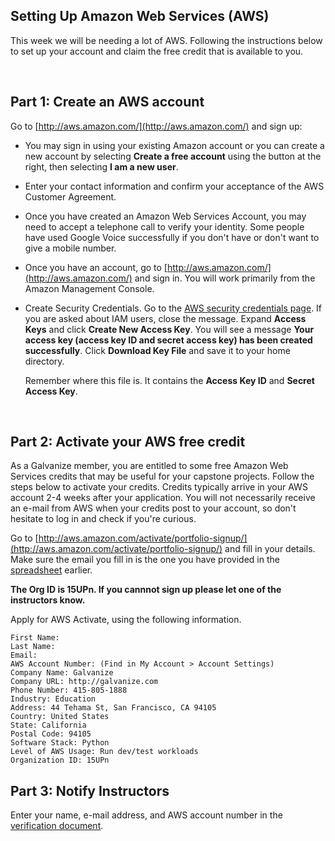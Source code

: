 ## Setting Up Amazon Web Services (AWS)

This week we will be needing a lot of AWS. Following the instructions below to set up your account and claim the free credit that is available to you.

<br>

## Part 1: Create an AWS account

Go to [http://aws.amazon.com/](http://aws.amazon.com/) and sign up: 

- You may sign in using your existing Amazon account or you can create a new account by selecting
  **Create a free account** using the button at the right, then selecting **I am a new user**.
  
- Enter your contact information and confirm your acceptance of the AWS Customer Agreement.

- Once you have created an Amazon Web Services Account, you may need to accept a telephone call to verify your identity. Some people have used Google Voice successfully if you don't have or don't want to give a mobile number.
  
- Once you have an account, go to [http://aws.amazon.com/](http://aws.amazon.com/) and sign in. You will work primarily from the Amazon Management Console.

- Create Security Credentials.  Go to the 
  [AWS security credentials page](https://console.aws.amazon.com/iam/home?#security_credential).
  If you are asked about IAM users, close the message.  Expand **Access Keys** and click **Create New
  Access Key**.  You will see a message **Your access key (access key ID and secret access key) has been
  created successfully**. Click **Download Key File** and save it to your home directory. 
  
  Remember where this file is. It contains the **Access Key ID** and **Secret Access Key**. 
  
<br>

## Part 2: Activate your AWS free credit

As a Galvanize member, you are entitled to some free Amazon Web Services credits that may be useful for your capstone projects. Follow the steps below to activate your credits. Credits typically arrive in your AWS account 2-4 weeks after your application. You will not necessarily receive an e-mail from AWS when your credits post to your account, so don't hesitate to log in and check if you're curious.

Go to [http://aws.amazon.com/activate/portfolio-signup/](http://aws.amazon.com/activate/portfolio-signup/)
and fill in your details. Make sure the email you fill in is the one you have provided in the 
[spreadsheet](https://docs.google.com/spreadsheets/d/1NL-TZNnKoetI_ute_4lipfv_hldJAvOaIw7VUO5dzgw/edit#gid=0)
earlier. 

**The Org ID is 15UPn. If you cannnot sign up please let one of the instructors know.**

Apply for AWS Activate, using the following information.

    First Name:
    Last Name:
    Email:
    AWS Account Number: (Find in My Account > Account Settings)
    Company Name: Galvanize
    Company URL: http://galvanize.com
    Phone Number: 415-805-1888 
    Industry: Education
    Address: 44 Tehama St, San Francisco, CA 94105
    Country: United States
    State: California
    Postal Code: 94105
    Software Stack: Python
    Level of AWS Usage: Run dev/test workloads
    Organization ID: 15UPn

## Part 3: Notify Instructors

Enter your name, e-mail address, and AWS account number in the [verification document](https://docs.google.com/a/galvanize.com/spreadsheets/d/14a-PaGZtXqgILE7wnxDPk2oULf0zTvxOeWokQiORQkw/edit?usp=sharing).
